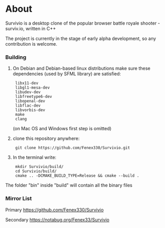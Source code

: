 # About

Survivio is a desktop clone of the popular browser battle royale shooter - surviv.io, written in C++

The project is currently in the stage of early alpha development, so any contribution is welcome.



### Building

1) On Debian and Debian-based linux distributions
    make sure these dependencies (used by SFML library) are satisfied:


        libx11-dev
        libgl1-mesa-dev
        libudev-dev
        libfreetype6-dev
        libopenal-dev
        libflac-dev
        libvorbis-dev
        make
        clang


    (on Mac OS and Windows first step is omitted)

2) clone this repository anywhere:

        git clone https://github.com/Fenex330/Survivio.git

3) In the terminal write:

        mkdir Survivio/build/
        cd Survivio/build/
        cmake .. -DCMAKE_BUILD_TYPE=Release && cmake --build .


The folder "bin" inside "build" will contain all the binary files



### Mirror List

Primary https://github.com/Fenex330/Survivio

Secondary https://notabug.org/Fenex33/Survivio